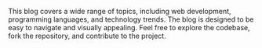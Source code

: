 This blog covers a wide range of topics, including web development, programming languages, and technology trends. The blog is designed to be easy to navigate and visually appealing. Feel free to explore the codebase, fork the repository, and contribute to the project.
